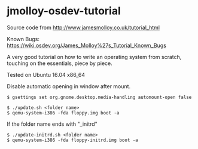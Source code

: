 # jmolloy-osdev-tutorial
Source code from http://www.jamesmolloy.co.uk/tutorial_html

Known Bugs: https://wiki.osdev.org/James_Molloy%27s_Tutorial_Known_Bugs

A very good tutorial on how to write an operating system from 
scratch, touching on the essentials, piece by piece.

Tested on Ubuntu 16.04 x86_64


Disable automatic opening in window after mount.
```
$ gsettings set org.gnome.desktop.media-handling automount-open false
```

```
$ ./update.sh <folder name>
$ qemu-system-i386 -fda floppy.img boot -a
```

If the folder name ends with "_initrd"
```
$ ./update-initrd.sh <folder name>
$ qemu-system-i386 -fda floppy-initrd.img boot -a
```
